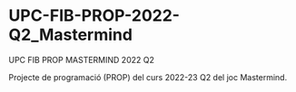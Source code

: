 # UPC-FIB-PROP-2022-Q2_Mastermind
UPC FIB PROP MASTERMIND 2022 Q2

Projecte de programació (PROP) del curs 2022-23 Q2 del joc Mastermind.
